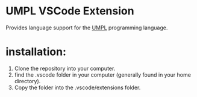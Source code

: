 # UMPL VSCode Extension
Provides language support for the [UMPL](https:/github.com/mendelsshop/umpl) programming language.

# installation:
1. Clone the repository into your computer.
2. find the .vscode folder in your computer (generally found in your home directory).
3. Copy the folder into the .vscode/extensions folder.